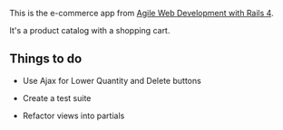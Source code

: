This is the e-commerce app from 
[Agile Web Development with Rails 4](http://pragprog.com/book/rails4/agile-web-development-with-rails-4).

It's a product catalog with a shopping cart.

Things to do
----
* Use Ajax for Lower Quantity and Delete buttons

* Create a test suite
* Refactor views into partials
